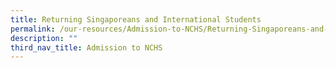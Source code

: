 ```yaml
---
title: Returning Singaporeans and International Students
permalink: /our-resources/Admission-to-NCHS/Returning-Singaporeans-and-International-Students
description: ""
third_nav_title: Admission to NCHS
---
```

